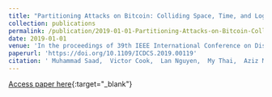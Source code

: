 ```yaml
---
title: "Partitioning Attacks on Bitcoin: Colliding Space, Time, and Logic"
collection: publications
permalink: /publication/2019-01-01-Partitioning-Attacks-on-Bitcoin-Colliding-Space-Time-and-Logic
date: 2019-01-01
venue: 'In the proceedings of 39th IEEE International Conference on Distributed Computing Systems, ICDCS 2019, Dallas, TX, USA, July 7-10, 2019'
paperurl: 'https://doi.org/10.1109/ICDCS.2019.00119'
citation: ' Muhammad Saad,  Victor Cook,  Lan Nguyen,  My Thai,  Aziz Mohaisen, &quot;Partitioning Attacks on Bitcoin: Colliding Space, Time, and Logic.&quot; In the proceedings of 39th IEEE International Conference on Distributed Computing Systems, ICDCS 2019, Dallas, TX, USA, July 7-10, 2019, 2019.'
---
```

[Access paper here](https://doi.org/10.1109/ICDCS.2019.00119){:target="_blank"}
